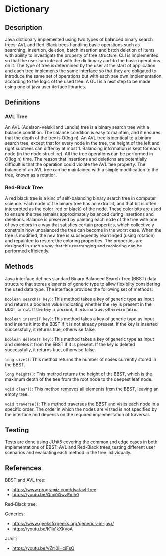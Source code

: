 # Dictionary

## Description
Java dictionary implemented using two types of balanced binary search trees: AVL and Red-Black trees handling basic operations such as searching, insertion, deletion, batch insertion and batch deletion of items with ability to investigate the property of tree structure.
CLI is implemented so that the user can interact with the dictionary and do the basic operations on it.
The type of tree is determined by the user at the start of application and each tree implements the same interface so that they are obligated to introduce the same set of operations but with each tree own implementation according to the logic of the used tree.
A GUI is a next step to be made using one of java user iterface libraries.

## Definitions
### AVL Tree
An AVL (Adelson-Velskii and Landis) tree is a binary search tree with a balance condition.
The balance condition is easy to maintain, and it ensures that the depth of the tree is O(log
n). An AVL tree is identical to a binary search tree, except that for every node in the tree, the
height of the left and right subtrees can differ by at most 1. Balancing information is kept for
each node (in the node structure).
All the tree operations can be performed in O(log n) time. The reason that insertions and
deletions are potentially difficult is that the operation could violate the AVL tree property.
The balance of an AVL tree can be maintained with a simple modification to the tree, known
as a rotation.

### Red-Black Tree
A red black tree is a kind of self-balancing binary search tree in computer science. Each node of
the binary tree has an extra bit, and that bit is often interpreted as the color (red or black) of
the node. These color bits are used to ensure the tree remains approximately balanced during
insertions and deletions. Balance is preserved by painting each node of the tree with one of two
colors in a way that satisfies certain properties, which collectively constrain how unbalanced
the tree can become in the worst case. When the tree is modified, the new tree is subsequently
rearranged (using rotation) and repainted to restore the coloring properties. The properties are
designed in such a way that this rearranging and recoloring can be performed efficiently.

## Methods
Java interface defines standard Binary Balanced Search Tree (BBST) data structure that stores elements of generic type to allow flexibilty considering the used data type. The interface provides the following set of methods:

`boolean search(T key)`: This method takes a key of generic type as input and returns a boolean value indicating whether the key is present in the BBST or not. If the key is present, it returns true, otherwise false.

`boolean insert(T key)`: This method takes a key of generic type as input and inserts it into the BBST if it is not already present. If the key is inserted successfully, it returns true, otherwise false.

`boolean delete(T key)`: This method takes a key of generic type as input and deletes it from the BBST if it is present. If the key is deleted successfully, it returns true, otherwise false.

`long size()`: This method returns the number of nodes currently stored in the BBST.

`long height()`: This method returns the height of the BBST, which is the maximum depth of the tree from the root node to the deepest leaf node.

`void clear()`: This method removes all elements from the BBST, leaving an empty tree.

`void traverse()`: This method traverses the BBST and visits each node in a specific order. The order in which the nodes are visited is not specified by the interface and depends on the required implementation of traversal.

## Testing
Tests are done using JUnit5 covering the common and edge cases in both implementations of BBST: AVL and Red-Black trees, testing different user scenarios and evaluating each method in the tree individually.

## References

BBST and AVL tree:

  * https://www.programiz.com/dsa/avl-tree
  * https://youtu.be/Qmt0QwzEmh0

Red-Black tree:

Generics:

  * https://www.geeksforgeeks.org/generics-in-java/
  * https://youtu.be/K1iu1kXkVoA

JUnit:

  * https://youtu.be/vZm0lHciFsQ
